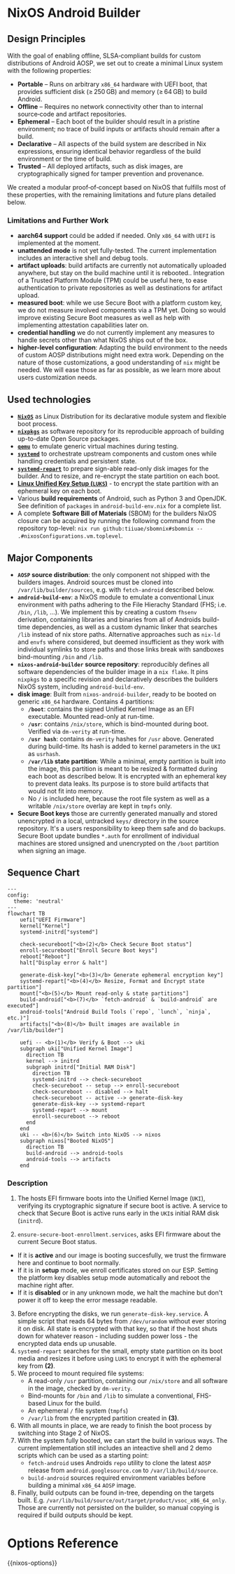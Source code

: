 # NixOS Android Builder

## Design Principles

With the goal of enabling offline, SLSA‑compliant builds for custom distributions of Android AOSP, we set out to create a minimal Linux system with the following properties:

* **Portable** – Runs on arbitrary `x86_64` hardware with UEFI boot, that provides sufficient disk (≥ 250 GB) and memory (≥ 64 GB) to build Android.
* **Offline** – Requires no network connectivity other than to internal source‑code and artifact repositories.
* **Ephemeral** – Each boot of the builder should result in a pristine environment; no trace of build inputs or artifacts should remain after a build.
* **Declarative** – All aspects of the build system are described in Nix expressions, ensuring identical behavior regardless of the build environment or the time of build.
* **Trusted** – All deployed artifacts, such as disk images, are cryptographically signed for tamper prevention and provenance.

We created a modular proof‑of‑concept based on NixOS that fulfills most of these properties, with the remaining limitations and future plans detailed below.

### Limitations and Further Work

* **aarch64 support** could be added if needed. Only `x86_64` with `UEFI` is implemented at the moment.
* **unattended mode** is not yet fully-tested. The current implementation includes an interactive shell and debug tools.
* **artifact uploads**: build artifacts are currently not automatically uploaded anywhere, but stay on the build machine until it is rebooted..
  Integration of a Trusted Platform Module (TPM) could be useful here, to ease authentication to private repositories as well as destinations for artifact upload.
* **measured boot**: while we use Secure Boot with a platform custom key, we do not measure involved components via a TPM yet. Doing so would improve existing Secure Boot measures as well as help with implementing attestation capabilities later on.
* **credential handling** we do not currently implement any measures to handle secrets other than what NixOS ships out of the box.
* **higher-level configuration**: Adapting the build environment to the needs of custom AOSP distributions might need extra work. Depending on the nature of those
  customizations, a good understanding of `nix` might be needed. We will ease those as far as possible, as we learn more about users customization needs.


## Used technologies

* **[`NixOS`](https://nixos.org)** as Linux Distribution for its declarative module system and flexible boot process.
* **[`nixpkgs`](https://github.com/nixos/nixpkgs)** as software repository for its reproducible approach of building up-to-date Open Source packages.
* **[`qemu`](https://qemu.org)** to emulate generic virtual machines during testing.
* **[`systemd`](https://systemd.io)** to orchestrate upstream components and custom ones while handling credentials and persistent state.
* **[`systemd-repart`](https://www.freedesktop.org/software/systemd/man/latest/systemd-repart.html)** to prepare sign-able read-only disk images for the builder.
  And to resize, and re-encrypt the state partition on each boot.
* **[Linux Unified Key Setup (`LUKS`)](https://gitlab.com/cryptsetup/cryptsetup/blob/master/README.md)** - to encrypt the state partition with an ephemeral key on each boot.
* Various **build requirements** of Android, such as Python 3 and OpenJDK. See definition of `packages` in `android-build-env.nix` for a complete list.
* A complete **Software Bill of Materials** (SBOM) for the builders NixOS closure can be acquired by running the following command from the repository top-level: `nix run github:tiiuae/sbomnix#sbomnix -- .#nixosConfigurations.vm.toplevel`.


## Major Components

* **`AOSP` source distribution**: the only component not shipped with the builders images. Android sources must be cloned into `/var/lib/builder/sources`, e.g. with `fetch-android` described below.
* **`android-build-env`**: a NixOS module to emulate a conventional Linux environment with paths adhering to the File Hierachy Standard (FHS; i.e. `/bin`, `/lib`, ...).
    We implement this by creating a custom `fhsenv` derivation, containing libraries and binaries from all of Androids build-time dependencies, as well as a custom dynamic linker that searches `/lib` instead of nix store paths.
    Alternative approaches such as `nix-ld` and `envfs` where considered, but deemed insufficient as they work with individual symlinks to store paths and those links break with sandboxes bind-mounting `/bin` and `/lib`.
* **`nixos-android-builder` source repository**: reproducibly defines all software dependencies of the builder image in a `nix flake`. It pins `nixpkgs` to a specific revision and declaratively describes the builders NixOS system, including `android-build-env`.
* **disk image**: Built from `nixos-android-builder`, ready to be booted on generic `x86_64` hardware. Contains 4 partitions:
  * **`/boot`**: contains the signed Unified Kernel Image as an EFI executable. Mounted read-only at run-time.
  * **`/usr`**: contains `/nix/store`, which is bind-mounted during boot. Verified via `dm-verity` at run-time.
  * **`/usr hash`**: contains `dm-verity` hashes for `/usr` above. Generated during build-time. Its hash is added to kernel parameters in the `UKI` as `usrhash`.
  * **`/var/lib` state partition**: While a minimal, empty partition is built into the image, this partition is meant to be resized & formatted during each boot as described below. It is encrypted with an ephemeral key to prevent data leaks. Its purpose is to store build artifacts that
  would not fit into memory.
  * No `/` is included here, because the root file system as well as a writable `/nix/store` overlay are kept in `tmpfs` only.
* **Secure Boot keys** those are currently generated manually and stored unencrypted in a local, untracked `keys/` directory in the
  source repository. It's a users responsibility to keep them safe and do backups. Secure Boot update bundles `*.auth` for enrollment
  of individual machines are stored unsigned and unencrypted on the `/boot` partition when signing an image.

## Sequence Chart

~~~mermaid
---
config:
  theme: 'neutral'
---
flowchart TB
    uefi["UEFI Firmware"]
    kernel["Kernel"]
    systemd-initrd["systemd"]

    check-secureboot["<b>(2)</b> Check Secure Boot status"]
    enroll-secureboot["Enroll Secure Boot keys"]
    reboot["Reboot"]
    halt["Display error & halt"]

    generate-disk-key["<b>(3)</b> Generate ephemeral encryption key"]
    systemd-repart["<b>(4)</b> Resize, Format and Encrypt state partition"]
    mount["<b>(5)</b> Mount read-only & state partitions"]
    build-android["<b>(7)</b> `fetch-android` & `build-android` are executed"]
    android-tools["Android Build Tools (`repo`, `lunch`, `ninja`, etc.)"]
    artifacts["<b>(8)</b> Built images are available in /var/lib/builder"]

    uefi -- <b>(1)</b> Verify & Boot --> uki
    subgraph uki["Unified Kernel Image"]
      direction TB
      kernel --> initrd
      subgraph initrd["Initial RAM Disk"]
        direction TB
        systemd-initrd --> check-secureboot
        check-secureboot -- setup --> enroll-secureboot
        check-secureboot -- disabled --> halt
        check-secureboot -- active --> generate-disk-key
        generate-disk-key --> systemd-repart
        systemd-repart --> mount
        enroll-secureboot --> reboot
      end
    end
    uki -- <b>(6)</b> Switch into NixOS --> nixos
    subgraph nixos["Booted NixOS"]
      direction TB
      build-android --> android-tools
      android-tools --> artifacts
    end
~~~

### Description

1. The hosts EFI firmware boots into the Unified Kernel Image (`UKI`), verifying its cryptographic signature if secure boot is active. A service to check that Secure Boot is active runs early in the `UKI`s initial RAM disk (`initrd`).

2. `ensure-secure-boot-enrollment.services`, asks EFI firmware about the current Secure Boot status.
  - If it is **active** and our image is booting succesfully, we trust the firmware here and continue to boot normally.
  - If it is in **setup** mode, we enroll certificates stored on our ESP. Setting the platform key disables setup mode automatically and reboot the machine right after.
  - If it is **disabled** or in any unknown mode, we halt the machine but don't power it off to keep the error message readable.
3. Before encrypting the disks, we run `generate-disk-key.service`. A simple script that reads 64 bytes from `/dev/urandom` without ever storing it on disk. All state is encrypted with
   that key, so that if the host shuts down for whatever reason - including sudden power loss - the encrypted data
   ends up unusable.
4. `systemd-repart` searches for the small, empty state partition on its boot media and resizes it before using `LUKS` to
   encrypt it with the ephemeral key from **(2)**.
5. We proceed to mount required file systems:
   * A read-only `/usr` partition, containing our `/nix/store` and all software in the image, checked by `dm-verity`.
   * Bind-mounts for `/bin` and `/lib` to simulate a conventional, FHS-based Linux for the build.
   * An ephemeral `/` file system (`tmpfs`)
   * `/var/lib` from the encrypted partition created in **(3)**.
6. With all mounts in place, we are ready to finish the boot process by switching into Stage 2 of NixOS.
7. With the system fully booted, we can start the build in various ways. The current implementation still
   includes an inteactive shell and 2 demo scripts which can be used as a starting point:
      * `fetch-android` uses Androids `repo` utility to clone the latest `AOSP` release from `android.googlesource.com` to `/var/lib/build/source`.
   * `build-android` sources required environment variables before building a minimal `x86_64` `AOSP` image.
8. Finally, build outputs can be found in-tree, depending on the targets built.
   E.g. `/var/lib/build/source/out/target/product/vsoc_x86_64_only`. Those are currently not persisted on the builder, so manual copying is required if build outputs should be kept.

# Options Reference

{{nixos-options}}
